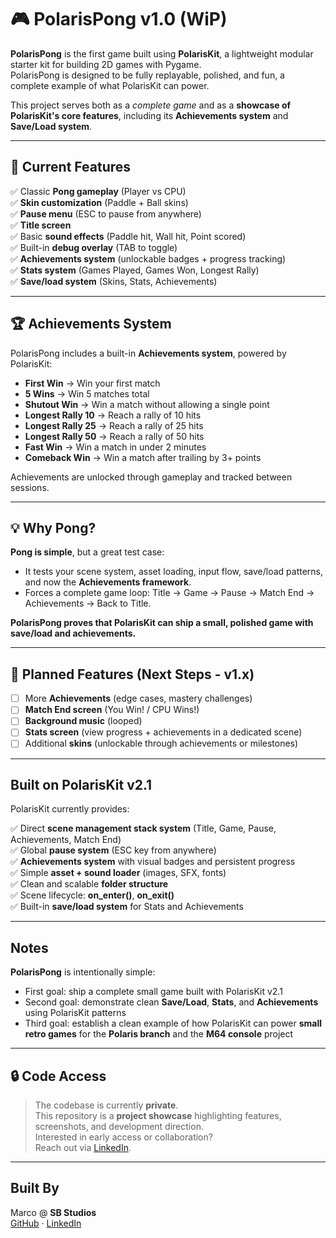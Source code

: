 # 🎮 PolarisPong v1.0 (WiP)

**PolarisPong** is the first game built using **PolarisKit**, a lightweight modular starter kit for building 2D games with Pygame.  
PolarisPong is designed to be fully replayable, polished, and fun, a complete example of what PolarisKit can power.

This project serves both as a *complete game* and as a **showcase of PolarisKit's core features**, including its **Achievements system** and **Save/Load system**.

---

## 🏓 Current Features

✅ Classic **Pong gameplay** (Player vs CPU)  
✅ **Skin customization** (Paddle + Ball skins)  
✅ **Pause menu** (ESC to pause from anywhere)  
✅ **Title screen**  
✅ Basic **sound effects** (Paddle hit, Wall hit, Point scored)  
✅ Built-in **debug overlay** (TAB to toggle)  
✅ **Achievements system** (unlockable badges + progress tracking)  
✅ **Stats system** (Games Played, Games Won, Longest Rally)  
✅ **Save/load system** (Skins, Stats, Achievements)

---

## 🏆 Achievements System

PolarisPong includes a built-in **Achievements system**, powered by PolarisKit:

- **First Win** → Win your first match  
- **5 Wins** → Win 5 matches total  
- **Shutout Win** → Win a match without allowing a single point  
- **Longest Rally 10** → Reach a rally of 10 hits  
- **Longest Rally 25** → Reach a rally of 25 hits  
- **Longest Rally 50** → Reach a rally of 50 hits  
- **Fast Win** → Win a match in under 2 minutes  
- **Comeback Win** → Win a match after trailing by 3+ points  

Achievements are unlocked through gameplay and tracked between sessions.

---

## 💡 Why Pong?

**Pong is simple**, but a great test case:

- It tests your scene system, asset loading, input flow, save/load patterns, and now the **Achievements framework**.
- Forces a complete game loop: Title → Game → Pause → Match End → Achievements → Back to Title.

**PolarisPong proves that PolarisKit can ship a small, polished game with save/load and achievements.**

---

## 🚀 Planned Features (Next Steps - v1.x)

- [ ] More **Achievements** (edge cases, mastery challenges)  
- [ ] **Match End screen** (You Win! / CPU Wins!)  
- [ ] **Background music** (looped)  
- [ ] **Stats screen** (view progress + achievements in a dedicated scene)  
- [ ] Additional **skins** (unlockable through achievements or milestones)

---

## Built on PolarisKit v2.1

PolarisKit currently provides:

✅ Direct **scene management stack system** (Title, Game, Pause, Achievements, Match End)  
✅ Global **pause system** (ESC key from anywhere)  
✅ **Achievements system** with visual badges and persistent progress  
✅ Simple **asset + sound loader** (images, SFX, fonts)  
✅ Clean and scalable **folder structure**  
✅ Scene lifecycle: **on_enter()**, **on_exit()**  
✅ Built-in **save/load system** for Stats and Achievements

---

## Notes

**PolarisPong** is intentionally simple:

- First goal: ship a complete small game built with PolarisKit v2.1  
- Second goal: demonstrate clean **Save/Load**, **Stats**, and **Achievements** using PolarisKit patterns  
- Third goal: establish a clean example of how PolarisKit can power **small retro games** for the **Polaris branch** and the **M64 console** project  

---

## 🔒 Code Access

> The codebase is currently **private**.  
> This repository is a **project showcase** highlighting features, screenshots, and development direction.  
> Interested in early access or collaboration?  
> Reach out via [LinkedIn](https://www.linkedin.com/in/marco-a-gonzalez99).

---

## Built By

Marco @ **SB Studios**  
[GitHub](https://github.com/marcogonzalez99) · [LinkedIn](https://www.linkedin.com/in/marco-a-gonzalez99)
